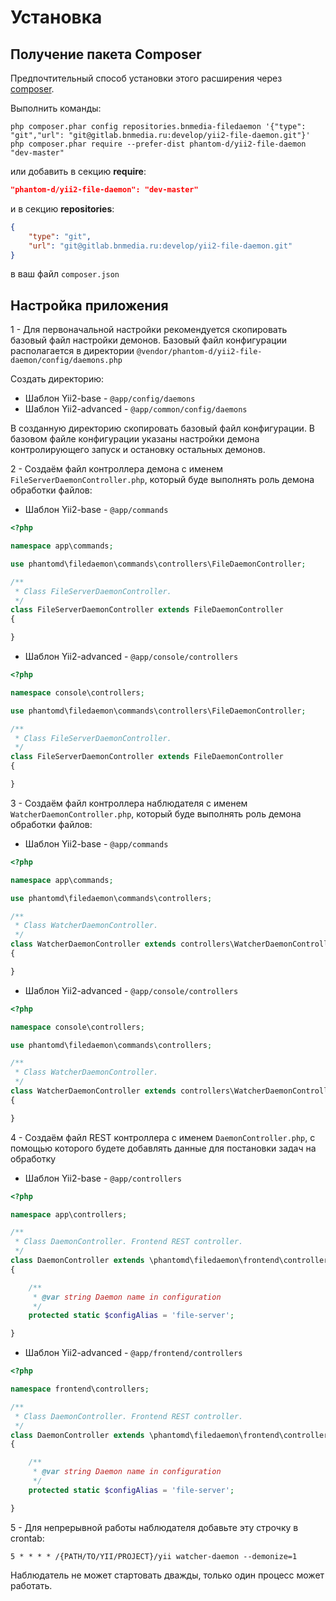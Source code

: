 Установка
=========

## Получение пакета Composer

Предпочтительный способ установки этого расширения через [composer](http://getcomposer.org/download/).

Выполнить команды:

```
php composer.phar config repositories.bnmedia-filedaemon '{"type": "git","url": "git@gitlab.bnmedia.ru:develop/yii2-file-daemon.git"}'
php composer.phar require --prefer-dist phantom-d/yii2-file-daemon "dev-master"
```

или добавить в секцию **require**:

```json
"phantom-d/yii2-file-daemon": "dev-master"
```

и в секцию **repositories**:

```json
{
    "type": "git",
    "url": "git@gitlab.bnmedia.ru:develop/yii2-file-daemon.git"
}
```

 в ваш файл `composer.json`

## Настройка приложения

1 - Для первоначальной настройки рекомендуется скопировать базовый файл настройки демонов.
Базовый файл конфигурации располагается в директории `@vendor/phantom-d/yii2-file-daemon/config/daemons.php`

Создать директорию:

 * Шаблон Yii2-base - `@app/config/daemons`
 * Шаблон Yii2-advanced - `@app/common/config/daemons`

В созданную директорию скопировать базовый файл конфигурации.
В базовом файле конфигурации указаны настройки демона контролирующего запуск и остановку остальных демонов.

2 - Создаём файл контроллера демона с именем `FileServerDaemonController.php`, который буде выполнять роль демона обработки файлов:

 * Шаблон Yii2-base - `@app/commands`

```php
<?php

namespace app\commands;

use phantomd\filedaemon\commands\controllers\FileDaemonController;

/**
 * Class FileServerDaemonController.
 */
class FileServerDaemonController extends FileDaemonController
{

}

```

 * Шаблон Yii2-advanced - `@app/console/controllers`

```php
<?php

namespace console\controllers;

use phantomd\filedaemon\commands\controllers\FileDaemonController;

/**
 * Class FileServerDaemonController.
 */
class FileServerDaemonController extends FileDaemonController
{

}

```

3 - Создаём файл контроллера наблюдателя с именем `WatcherDaemonController.php`, который буде выполнять роль демона обработки файлов:

 * Шаблон Yii2-base - `@app/commands`

```php
<?php

namespace app\commands;

use phantomd\filedaemon\commands\controllers;

/**
 * Class WatcherDaemonController.
 */
class WatcherDaemonController extends controllers\WatcherDaemonController
{

}

```

 * Шаблон Yii2-advanced - `@app/console/controllers`

```php
<?php

namespace console\controllers;

use phantomd\filedaemon\commands\controllers;

/**
 * Class WatcherDaemonController.
 */
class WatcherDaemonController extends controllers\WatcherDaemonController
{

}

```

4 - Создаём файл REST контроллера с именем `DaemonController.php`, с помощью которого будете добавлять данные для постановки задач на обработку

 * Шаблон Yii2-base - `@app/controllers`

```php
<?php

namespace app\controllers;

/**
 * Class DaemonController. Frontend REST controller.
 */
class DaemonController extends \phantomd\filedaemon\frontend\controllers\DaemonController
{

    /**
     * @var string Daemon name in configuration
     */
    protected static $configAlias = 'file-server';

}

```

 * Шаблон Yii2-advanced - `@app/frontend/controllers`

```php
<?php

namespace frontend\controllers;

/**
 * Class DaemonController. Frontend REST controller.
 */
class DaemonController extends \phantomd\filedaemon\frontend\controllers\DaemonController
{

    /**
     * @var string Daemon name in configuration
     */
    protected static $configAlias = 'file-server';

}

```

5 - Для непрерывной работы наблюдателя добавьте эту строчку в crontab:

```
5 * * * * /{PATH/TO/YII/PROJECT}/yii watcher-daemon --demonize=1
```

Наблюдатель не может стартовать дважды, только один процесс может работать.
 
